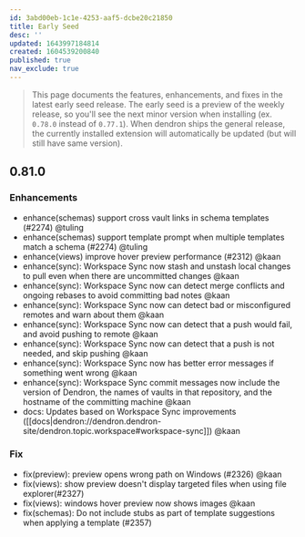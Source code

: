 ```yaml
---
id: 3abd00eb-1c1e-4253-aaf5-dcbe20c21850
title: Early Seed
desc: ''
updated: 1643997184814
created: 1604539200840
published: true
nav_exclude: true
---
```


> This page documents the features, enhancements, and fixes in the latest early seed release. The early seed is a preview of the weekly release, so you'll see the next minor version when installing (ex. `0.78.0` instead of `0.77.1`). When dendron ships the general release, the currently installed extension will automatically be updated (but will still have same version).

## 0.81.0

### Enhancements

- enhance(schemas) support cross vault links in schema templates (#2274) @tuling
- enhance(schemas) support template prompt when multiple templates match a schema (#2274) @tuling
- enhance(views) improve hover preview performance (#2312) @kaan
- enhance(sync): Workspace Sync now stash and unstash local changes to pull even when there are uncommitted changes @kaan
- enhance(sync): Workspace Sync now can detect merge conflicts and ongoing rebases to avoid committing bad notes @kaan
- enhance(sync): Workspace Sync now can detect bad or misconfigured remotes and warn about them @kaan
- enhance(sync): Workspace Sync now can detect that a push would fail, and avoid pushing to remote @kaan
- enhance(sync): Workspace Sync now can detect that a push is not needed, and skip pushing @kaan
- enhance(sync): Workspace Sync now has better error messages if something went wrong @kaan
- enhance(sync): Workspace Sync commit messages now include the version of Dendron, the names of vaults in that repository, and the hostname of the committing machine @kaan
- docs: Updates based on Workspace Sync improvements ([[docs|dendron://dendron.dendron-site/dendron.topic.workspace#workspace-sync]]) @kaan

### Fix

- fix(preview): preview opens wrong path on Windows (#2326) @kaan
- fix(views): show preview doesn't display targeted files when using file explorer(#2327)
- fix(views): windows hover preview now shows images @kaan
- fix(schemas): Do not include stubs as part of template suggestions when applying a template (#2357)
